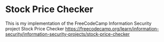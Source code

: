 # Stock Price Checker

This is my implementation of the FreeCodeCamp Information Security project Stock Price Checker https://freecodecamp.org/learn/information-security/information-security-projects/stock-price-checker
